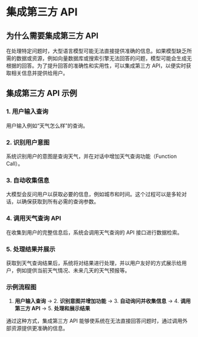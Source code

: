 # 集成第三方 API

## 为什么需要集成第三方 API

在处理特定问题时，大型语言模型可能无法直接提供准确的信息。如果模型缺乏所需的数据或资源，例如向量数据库或搜索引擎无法回答的问题，模型可能会生成无根据的回答。为了提升回答的准确性和实用性，可以集成第三方 API，以便实时获取相关信息并提供给用户。

## 集成第三方 API 示例

### 1. 用户输入查询

用户输入例如“天气怎么样”的查询。

### 2. 识别用户意图

系统识别用户的意图是查询天气，并在对话中增加天气查询功能（Function Call）。

### 3. 自动收集信息

大模型会反问用户以获取必要的信息，例如城市和时间。这个过程可以是多轮对话，以确保获取到所有必需的查询参数。

### 4. 调用天气查询 API

在收集到用户的完整信息后，系统会调用天气查询的 API 接口进行数据检索。

### 5. 处理结果并展示

获取到天气查询结果后，系统将对结果进行处理，并以用户友好的方式展示给用户，例如提供当前天气情况、未来几天的天气预报等。

### 示例流程图

1. **用户输入查询** → 2. **识别意图并增加功能** → 3. **自动询问并收集信息** → 4. **调用第三方 API** → 5. **处理和展示结果**

通过这种方式，集成第三方 API 能够使系统在无法直接回答问题时，通过调用外部资源提供更准确的信息。
